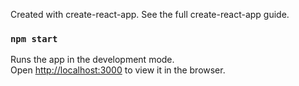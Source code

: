 Created with create-react-app. See the full create-react-app guide.

### `npm start`

Runs the app in the development mode.<br />
Open [http://localhost:3000](http://localhost:3000) to view it in the browser.
